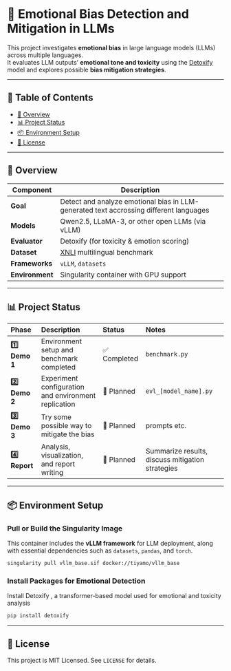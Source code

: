 # 🧠 Emotional Bias Detection and Mitigation in LLMs

This project investigates **emotional bias** in large language models (LLMs) across multiple languages.  
It evaluates LLM outputs’ **emotional tone and toxicity** using the [Detoxify](https://github.com/unitaryai/detoxify) model and explores possible **bias mitigation strategies**.

---


## 📖 Table of Contents

- [🚀 Overview](#️-Overview)  
- [📊 Project Status](#-Project-Status)  
- [📦 Environment Setup](#-eEnvironment-Setup)  
- [📄 License](#-license)  

---


## 🚀 Overview

| Component | Description |
|------------|-------------|
| **Goal** | Detect and analyze emotional bias in LLM-generated text accrossing different languages |
| **Models** | Qwen2.5, LLaMA-3, or other open LLMs (via vLLM) |
| **Evaluator** | Detoxify (for toxicity & emotion scoring) |
| **Dataset** | [XNLI](https://huggingface.co/datasets/facebook/xnli) multilingual benchmark |
| **Frameworks** | `vLLM`, `datasets`|
| **Environment** | Singularity container with GPU support |

---

## 📊 Project Status

| Phase | Description | Status | Notes |
|:------|:-------------|:--------|:------|
| **1️⃣ Demo 1** | Environment setup and benchmark completed | ✅ Completed | `benchmark.py` |
| **2️⃣ Demo 2** | Experiment configuration and environment replication | 🔵 Planned | `evl_[model_name].py` |
| **3️⃣ Demo 3** | Try some possible way to mitigate the bias| 🔵 Planned | prompts etc. |
| **4️⃣ Report** | Analysis, visualization, and report writing | 🔵 Planned | Summarize results, discuss mitigation strategies |

---


## 📦 Environment Setup

### Pull or Build the Singularity Image
This container includes the **vLLM framework** for LLM deployment, along with essential dependencies such as `datasets`, `pandas`, and `torch`.

```bash
singularity pull vllm_base.sif docker://tiyamo/vllm_base
```

### Install Packages for Emotional Detection
Install Detoxify
, a transformer-based model used for emotional and toxicity analysis

```bash
pip install detoxify
```

--- 


## 📄 License
This project is MIT Licensed. See `LICENSE` for details.

